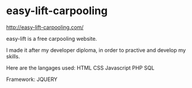 # easy-lift-carpooling
http://easy-lift-carpooling.com/

easy-lift is a free carpooling website.

I made it after my developer diploma, in order to practive and develop my skills.

Here are the langages used:
HTML
CSS
Javascript
PHP
SQL

Framework:
JQUERY
